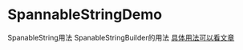 # SpannableStringDemo
SpanableString用法
SpanableStringBuilder的用法
[具体用法可以看文章](https://www.jianshu.com/p/f6a463dfa8ac)